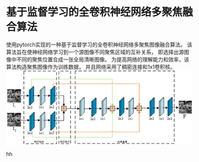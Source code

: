 # 基于监督学习的全卷积神经网络多聚焦融合算法
使用pytorch实现的一种基于监督学习的全卷积神经网络多聚焦图像融合算法。
该算法旨在使神经网络学习到一个源图像不同聚焦区域的互补关系，
即选择出源图像中不同的聚焦位置合成一张全局清晰图像。
为提高网络的理解能力和效率，该算法构造聚焦图像作为训练数据，
并且网络采用了稠密连接和1x1卷积核。
<img src="https://github.com/littlebaba/SF_MFIF/blob/master/screenshot/totalframe.png" width='600'>

hh